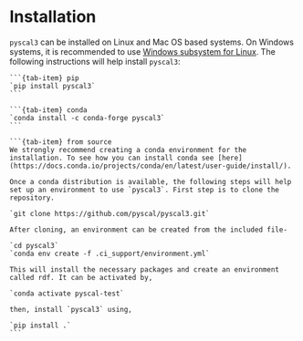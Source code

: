  # Installation

`pyscal3` can be installed on Linux and Mac OS based systems. On Windows systems, it is recommended to use  [Windows subsystem for Linux](https://docs.microsoft.com/en-us/windows/wsl/install). The following instructions will help install `pyscal3`:

````{tab-set}
```{tab-item} pip
`pip install pyscal3`
```

```{tab-item} conda
`conda install -c conda-forge pyscal3`
```

```{tab-item} from source
We strongly recommend creating a conda environment for the installation. To see how you can install conda see [here](https://docs.conda.io/projects/conda/en/latest/user-guide/install/).

Once a conda distribution is available, the following steps will help set up an environment to use `pyscal3`. First step is to clone the repository.

`git clone https://github.com/pyscal/pyscal3.git`

After cloning, an environment can be created from the included file-

`cd pyscal3`  
`conda env create -f .ci_support/environment.yml`

This will install the necessary packages and create an environment called rdf. It can be activated by,

`conda activate pyscal-test`

then, install `pyscal3` using,

`pip install .`
```
````
 